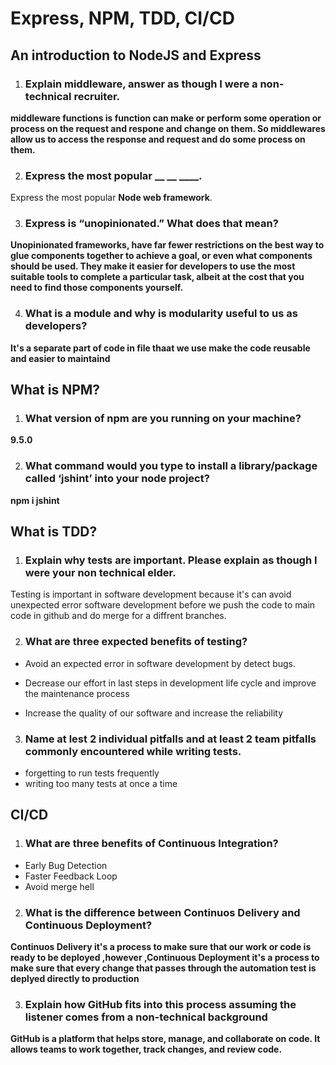 #  Express, NPM, TDD, CI/CD

## An introduction to NodeJS and Express


1. ### Explain middleware, answer as though I were a non-technical recruiter.

**middleware functions is function can make or perform some operation or process on the request and respone and change on them. So middlewares allow us to access the response and request and do some process on them.**

2. ### Express the most popular __ __ ____.
Express the most popular **Node web framework**.

3. ### Express is “unopinionated.” What does that mean?

**Unopinionated frameworks, have far fewer restrictions on the best way to glue components together to achieve a goal, or even what components should be used. They make it easier for developers to use the most suitable tools to complete a particular task, albeit at the cost that you need to find those components yourself.**

4. ### What is a module and why is modularity useful to us as developers?

**It's a separate part of code in file thaat we use make the code reusable and easier to maintaind**

## What is NPM?

1. ### What version of npm are you running on your machine?

**9.5.0**

 2. ### What command would you type to install a library/package called ‘jshint’ into your node project?

 **npm i jshint**

 ## What is TDD?

1. ### Explain why tests are important. Please explain as though I were your non technical elder.

Testing is important in software development because it's can avoid unexpected error software development before we push the code to main code in github and do merge for a diffrent branches.

2. ### What are three expected benefits of testing?

- Avoid an expected error in software development by detect bugs.

- Decrease our effort in last steps in development life cycle and improve the maintenance process 

- Increase the quality of our software and increase the reliability

3. ### Name at lest 2 individual pitfalls and at least 2 team pitfalls commonly encountered while writing tests.

- forgetting to run tests frequently
- writing too many tests at once a time

## CI/CD
1. ### What are three benefits of Continuous Integration?
- Early Bug Detection 
- Faster Feedback Loop
- Avoid merge hell

2. ### What is the difference between Continuos Delivery and Continuous Deployment?

**Continuos Delivery it's a process to make sure that our work or code is ready to be deployed ,however ,Continuous Deployment it's a process to make sure that every change that passes through the automation test is deplyed directly to production**

3. ### Explain how GitHub fits into this process assuming the listener comes from a non-technical background

**GitHub is a platform that helps store, manage, and collaborate on code. It allows teams to work together, track changes, and review code.**